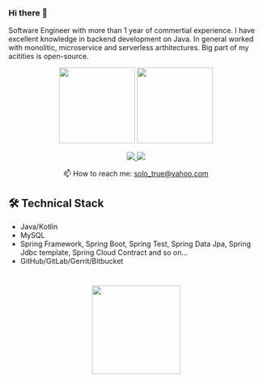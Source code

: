 ### Hi there 👋

<!--
**solotrue/solotrue** is a ✨ _special_ ✨ repository because its `README.md` (this file) appears on your GitHub profile.

Here are some ideas to get you started:

- 🔭 I’m currently working on ...
- 🌱 I’m currently learning ...
- 👯 I’m looking to collaborate on ...
- 🤔 I’m looking for help with ...
- 💬 Ask me about ...
- 📫 How to reach me: ...
- 😄 Pronouns: ...
- ⚡ Fun fact: ...
# 
-->
Software Engineer with more than 1 year of commertial experience. I have excellent knowledge in backend development on Java.
In general worked with monolitic, microservice and serverless arthitectures. Big part of my acitities is open-source.

<p align='center'>
   <a href="https://github-readme-stats.vercel.app/api?username=solotrue&show_icons=true&count_private=true"><img
           height=150
           src="https://github-readme-stats.vercel.app/api?username=solotrue&show_icons=true&count_private=true"/></a>
   <a href="https://github.com/solotrue/github-readme-stats"><img height=150
                                                                  src="https://github-readme-stats.vercel.app/api/top-langs/?username=solotrue&layout=compact"/></a>
</p>

<p align='center'>
   <a href="https://www.linkedin.com/in/solotrue/">
       <img src="https://img.shields.io/badge/linkedin-%230077B5.svg?&style=for-the-badge&logo=linkedin&logoColor=white"/>
   </a>
   <a href="https://t.me/solo_true">
       <img src="https://img.shields.io/badge/Telegram-2CA5E0?style=for-the-badge&logo=telegram&logoColor=white"/>
   </a>
<p align='center'>
   📫 How to reach me: <a href='mailto:solo_true@yahoo.com'>solo_true@yahoo.com</a>
</p>

<!-- 
### Key points

*   Currently working in [Epam Systems](https://www.linkedin.com/company/epam-systems/) -->

## 🛠 Technical Stack
*   Java/Kotlin
*   MySQL
*   Spring Framework, Spring Boot, Spring Test, Spring Data Jpa, Spring Jdbc template, Spring Cloud Contract and so on...
*   GitHub/GitLab/Gerrit/Bitbucket
<!-- 
### My opensource projects

* -->

<div align="center" style="margin: 40px 0">
   <a href="https://github.com/solotrue/github-profile-views-counter">
       <img width="175px" src="https://komarev.com/ghpvc/?username=rsolotrue&color=DE002D">
   </a>
</div>

